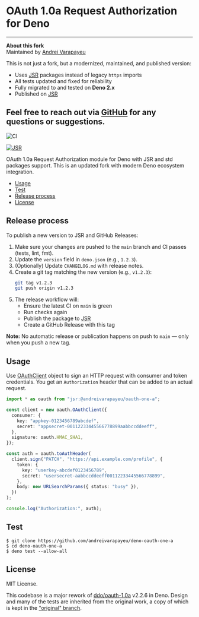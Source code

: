 # OAuth 1.0a Request Authorization for Deno

---

**About this fork**  
Maintained by [Andrei Varapayeu](https://github.com/andreivarapayeu)

This is not just a fork, but a modernized, maintained, and published version:

- Uses [JSR](https://jsr.io) packages instead of legacy `https` imports
- All tests updated and fixed for reliability
- Fully migrated to and tested on **Deno 2.x**
- Published on [JSR](https://jsr.io/@andreivarapayeu/oauth-one-a)

## Feel free to reach out via [GitHub](https://github.com/andreivarapayeu) for any questions or suggestions.

![CI](https://github.com/andreivarapayeu/deno-oauth-one-a/actions/workflows/test.yml/badge.svg)

[![JSR](https://img.shields.io/badge/jsr-%40andreivarapayeu%2Foauth-one-a-blue)](https://jsr.io/@andreivarapayeu/oauth-one-a)

OAuth 1.0a Request Authorization module for Deno with JSR and std packages
support. This is an updated fork with modern Deno ecosystem integration.

- [Usage](#usage)
- [Test](#test)
- [Release process](#release-process)
- [License](#license)

[test-badge]: https://github.com/andreivarapayeu/deno-oauth-one-a/workflows/test/badge.svg
[test-url]: https://github.com/andreivarapayeu/deno-oauth-one-a/actions?query=workflow%3Atest
[jsr-badge]: https://jsr.io/badges/@andreivarapayeu/oauth-one-a
[jsr-url]: https://jsr.io/@andreivarapayeu/oauth-one-a

## Release process

To publish a new version to JSR and GitHub Releases:

1. Make sure your changes are pushed to the `main` branch and CI passes (tests, lint, fmt).
2. Update the `version` field in `deno.json` (e.g., `1.2.3`).
3. (Optionally) Update `CHANGELOG.md` with release notes.
4. Create a git tag matching the new version (e.g., `v1.2.3`):
   ```sh
   git tag v1.2.3
   git push origin v1.2.3
   ```
5. The release workflow will:
   - Ensure the latest CI on `main` is green
   - Run checks again
   - Publish the package to [JSR](https://jsr.io/@andreivarapayeu/oauth-one-a)
   - Create a GitHub Release with this tag

**Note:** No automatic release or publication happens on push to `main` — only when you push a new tag.

## Usage

Use [OAuthClient][doc-OAuthClient] object to sign an HTTP request with consumer
and token credentials. You get an `Authorization` header that can be added to an
actual request.

```typescript
import * as oauth from "jsr:@andreivarapayeu/oauth-one-a";

const client = new oauth.OAuthClient({
  consumer: {
    key: "appkey-0123456789abcdef",
    secret: "appsecret-00112233445566778899aabbccddeeff",
  },
  signature: oauth.HMAC_SHA1,
});

const auth = oauth.toAuthHeader(
  client.sign("PATCH", "https://api.example.com/profile", {
    token: {
      key: "userkey-abcdef0123456789",
      secret: "usersecret-aabbccddeeff00112233445566778899",
    },
    body: new URLSearchParams({ status: "busy" }),
  })
);

console.log("Authorization:", auth);
```

[doc-OAuthClient]: https://jsr.io/@andreivarapayeu/oauth-one-a/doc/~/OAuthClient

## Test

```console
$ git clone https://github.com/andreivarapayeu/deno-oauth-one-a
$ cd deno-oauth-one-a
$ deno test --allow-all
```

## License

MIT License.

This codebase is a major rework of [ddo/oauth-1.0a][ddo] v2.2.6 in Deno. Design
and many of the tests are inherited from the original work, a copy of which is
kept in the ["original" branch][original].

[ddo]: https://github.com/ddo/oauth-1.0a
[original]: https://github.com/snsinfu/deno-oauth-1.0a/tree/original
